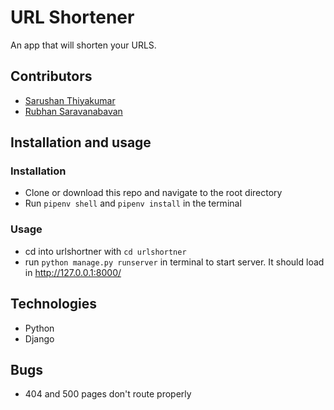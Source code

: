 # URL Shortener
An app that will shorten your URLS.

## Contributors

- [Sarushan Thiyakumar](https://github.com/SarushanThiy)
- [Rubhan Saravanabavan](https://github.com/rubhan24)

## Installation and usage
### Installation
- Clone or download this repo and navigate to the root directory
- Run `pipenv shell` and `pipenv install` in the terminal

### Usage
- cd into urlshortner with `cd urlshortner`
- run `python manage.py runserver` in terminal to start server. It should load in http://127.0.0.1:8000/

## Technologies
- Python
- Django

## Bugs
- 404 and 500 pages don't route properly

